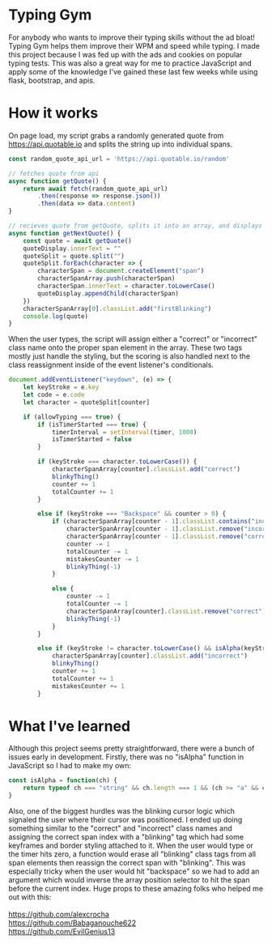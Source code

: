 # Typing Gym
For anybody who wants to improve their typing skills without the ad bloat! Typing Gym helps them improve their WPM and speed while typing. I made this project because I was fed up with the ads and cookies on popular typing tests.
This was also a great way for me to practice JavaScript and apply some of the knowledge I've gained these last few weeks while using flask, bootstrap, and apis.

# How it works
On page load, my script grabs a randomly generated quote from https://api.quotable.io and splits the string up into individual spans.

``` javascript
const random_quote_api_url = 'https://api.quotable.io/random'

// fetches quote from api
async function getQuote() {
    return await fetch(random_quote_api_url)
        .then(response => response.json())
        .then(data => data.content)
}

// recieves quote from getQuote, splits it into an array, and displays each in its own span tag
async function getNextQuote() {
    const quote = await getQuote()
    quoteDisplay.innerText = ""
    quoteSplit = quote.split("")
    quoteSplit.forEach(character => {
        characterSpan = document.createElement("span")
        characterSpanArray.push(characterSpan)
        characterSpan.innerText = character.toLowerCase()
        quoteDisplay.appendChild(characterSpan)
    })
    characterSpanArray[0].classList.add("firstBlinking") 
    console.log(quote)
}
```

When the user types, the script will assign either a "correct" or "incorrect" class name onto the proper span element in the array. These two tags mostly just handle the
styling, but the scoring is also handled next to the class reassignment inside of the event listener's conditionals.

``` javascript
document.addEventListener("keydown", (e) => {
    let keyStroke = e.key
    let code = e.code
    let character = quoteSplit[counter]

    if (allowTyping === true) {
        if (isTimerStarted === true) {
            timerInterval = setInterval(timer, 1000)
            isTimerStarted = false
        }

        if (keyStroke === character.toLowerCase()) {       
            characterSpanArray[counter].classList.add("correct")
            blinkyThing()
            counter += 1
            totalCounter += 1
        }

        else if (keyStroke === "Backspace" && counter > 0) {
            if (characterSpanArray[counter - 1].classList.contains("incorrect")) {
                characterSpanArray[counter - 1].classList.remove("incorrect")
                characterSpanArray[counter - 1].classList.remove("correct")
                counter -= 1
                totalCounter -= 1
                mistakesCounter -= 1  
                blinkyThing(-1)
            }

            else {
                counter -= 1
                totalCounter -= 1
                characterSpanArray[counter].classList.remove("correct")   
                blinkyThing(-1)
            } 
        }

        else if (keyStroke != character.toLowerCase() && isAlpha(keyStroke) === true) {
            characterSpanArray[counter].classList.add("incorrect")
            blinkyThing()
            counter += 1
            totalCounter += 1
            mistakesCounter += 1
        }
```

# What I've learned
Although this project seems pretty straightforward, there were a bunch of issues early in development. Firstly, there was no "isAlpha" function in JavaScript so I had to
make my own: 

``` javascript 
const isAlpha = function(ch) {
    return typeof ch === "string" && ch.length === 1 && (ch >= "a" && ch <= "z" || ch >= "A" && ch <= "Z");
}
```

Also, one of the biggest hurdles was the blinking cursor logic which signaled the user where their cursor was positioned. I ended up doing something similar to the
"correct" and "incorrect" class names and assigning the correct span index with a "blinking" tag which had some keyframes and border styling attached to it. When the user would type or the timer hits zero, a function would erase all "blinking" class tags from all span elements
then reassign the correct span with "blinking". This was especially tricky when the user would hit "backspace" so we had to add an argument which would inverse the array position selector to hit the span before the current index.
Huge props to these amazing folks who helped me out with this: <br> <br>
https://github.com/alexcrocha <br>
https://github.com/Babaganouche622 <br>
https://github.com/EvilGenius13

